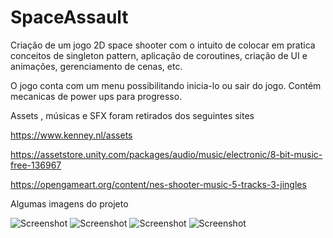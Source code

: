 # SpaceAssault

Criação de um jogo 2D space shooter com o intuito de colocar em pratica conceitos de singleton pattern, aplicação de coroutines,
criação de UI e animações, gerenciamento de cenas, etc.

O jogo conta com um menu possibilitando inicia-lo ou sair do jogo. Contém mecanicas de power ups para progresso.

Assets , músicas e SFX foram retirados dos seguintes sites

https://www.kenney.nl/assets

https://assetstore.unity.com/packages/audio/music/electronic/8-bit-music-free-136967

https://opengameart.org/content/nes-shooter-music-5-tracks-3-jingles

Algumas imagens do projeto

![Screenshot](https://imgur.com/9jcpBhh.png)
![Screenshot](https://imgur.com/RMBQxBX.png)
![Screenshot](https://imgur.com/hIpLXLS.png)
![Screenshot](https://imgur.com/bW7zAtZ.png)
